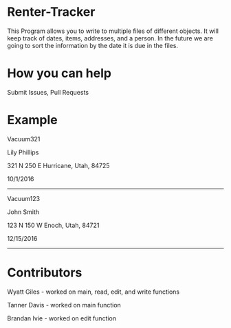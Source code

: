 # Renter-Tracker
This Program allows you to write to multiple files of different objects. It will keep track of dates, items, addresses, and a person. In the future we are going to sort the information by the date it is due in the files.

# How you can help
Submit Issues, Pull Requests

# Example
Vacuum321

Lily Phillips

321 N 250 E Hurricane, Utah, 84725

10/1/2016

-----------------

Vacuum123

John Smith

123 N 150 W Enoch, Utah, 84721

12/15/2016

------------------


# Contributors
Wyatt Giles - worked on main, read, edit, and write functions

Tanner Davis - worked on main function

Brandan Ivie - worked on edit function
